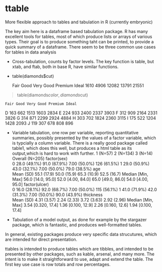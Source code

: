 # ttable
More flexible approach to tables and tabulation in R (currently embryonic)

The key aim here is a dataframe based tabulation package.
R has many excellent tools for tables, most of which produce lists or arrays of various types. Their goal is to produce something taht can be printed, to provide a quick summary of a dataframe.
There seem to be three common use cases for tables in data analysis 
* Cross-tabulation, counts by factor levels. The key function is table, but xtab, and ftab, both in base R, have similar functions.
* table(diamonds$cut)

     Fair      Good Very Good   Premium     Ideal 
     1610      4906     12082     13791     21551 
>  table(diamonds$color,diamonds$cut)
   
    Fair Good Very Good Premium Ideal
  D  163  662      1513    1603  2834
  E  224  933      2400    2337  3903
  F  312  909      2164    2331  3826
  G  314  871      2299    2924  4884
  H  303  702      1824    2360  3115
  I  175  522      1204    1428  2093
  J  119  307       678     808   896
> 
* Variable tabulation, one row per variable, reporting quantitative summaries, possibly presented by the values of a factor variable, which is typcially a column variable. There is a really good package called table1, which does this well, but produces a html table as its output,which is hard to work with further.
	1 (N=57)	2 (N=134)	3 (N=14)	Overall (N=205)
factor(sex)				
0	28.0 (49.1%)	91.0 (67.9%)	7.00 (50.0%)	126 (61.5%)
1	29.0 (50.9%)	43.0 (32.1%)	7.00 (50.0%)	79.0 (38.5%)
age				
Mean (SD)	55.1 (17.9)	50.0 (15.9)	65.3 (10.9)	52.5 (16.7)
Median [Min, Max]	56.0 [14.0, 95.0]	52.0 [4.00, 84.0]	65.0 [49.0, 86.0]	54.0 [4.00, 95.0]
factor(ulcer)				
0	16.0 (28.1%)	92.0 (68.7%)	7.00 (50.0%)	115 (56.1%)
1	41.0 (71.9%)	42.0 (31.3%)	7.00 (50.0%)	90.0 (43.9%)
thickness				
Mean (SD)	4.31 (3.57)	2.24 (2.33)	3.72 (3.63)	2.92 (2.96)
Median [Min, Max]	3.54 [0.320, 17.4]	1.36 [0.100, 12.9]	2.26 [0.160, 12.6]	1.94 [0.100, 17.4]

* Tabulation of a model output, as done for example by the stargazer package, which is fantastic, and produces well-formatted tables.

In general, existing packages produce very specific data strucutures, which are intended for direct presentation.

ttables is intended to produce tables which are tibbles, and intended to be presented by other packages, such as kable, arsenal, and many more. The intent is to make it straightforward to use, adapt and extend the table.
The first key use case is row totals and row percentages.

